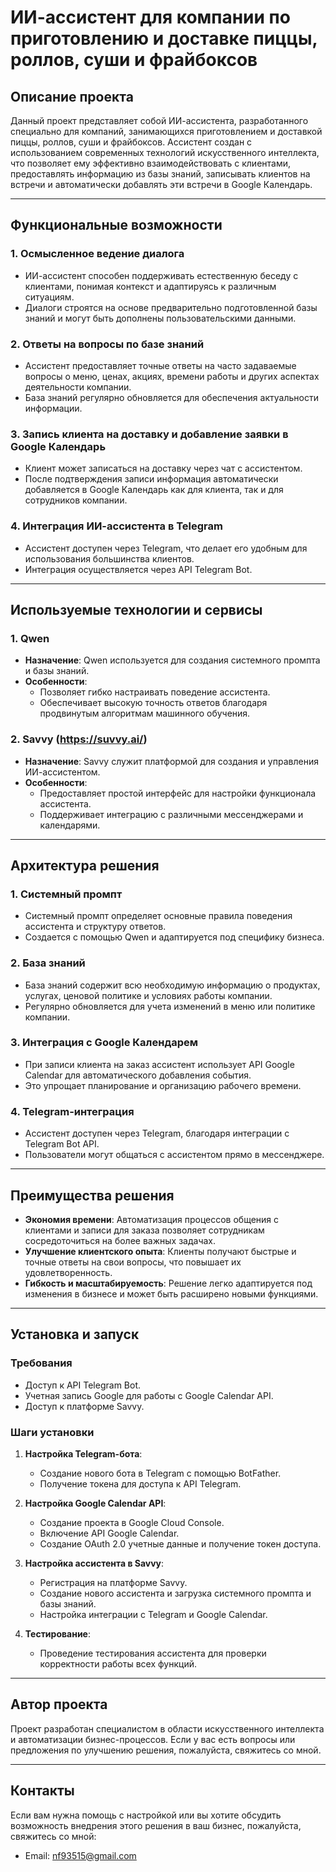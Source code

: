 # ИИ-ассистент для компании по приготовлению и доставке пиццы, роллов, суши и фрайбоксов

## Описание проекта

Данный проект представляет собой ИИ-ассистента, разработанного специально для компаний, занимающихся приготовлением и доставкой пиццы, роллов, суши и фрайбоксов. Ассистент создан с использованием современных технологий искусственного интеллекта, что позволяет ему эффективно взаимодействовать с клиентами, предоставлять информацию из базы знаний, записывать клиентов на встречи и автоматически добавлять эти встречи в Google Календарь.

---

## Функциональные возможности

### 1. **Осмысленное ведение диалога**
   - ИИ-ассистент способен поддерживать естественную беседу с клиентами, понимая контекст и адаптируясь к различным ситуациям.
   - Диалоги строятся на основе предварительно подготовленной базы знаний и могут быть дополнены пользовательскими данными.

### 2. **Ответы на вопросы по базе знаний**
   - Ассистент предоставляет точные ответы на часто задаваемые вопросы о меню, ценах, акциях, времени работы и других аспектах деятельности компании.
   - База знаний регулярно обновляется для обеспечения актуальности информации.

### 3. **Запись клиента на доставку и добавление заявки в Google Календарь**
   - Клиент может записаться на доставку через чат с ассистентом.
   - После подтверждения записи информация автоматически добавляется в Google Календарь как для клиента, так и для сотрудников компании.

### 4. **Интеграция ИИ-ассистента в Telegram**
   - Ассистент доступен через Telegram, что делает его удобным для использования большинства клиентов.
   - Интеграция осуществляется через API Telegram Bot.

---

## Используемые технологии и сервисы

### 1. **Qwen**
   - **Назначение**: Qwen используется для создания системного промпта и базы знаний.
   - **Особенности**:
     - Позволяет гибко настраивать поведение ассистента.
     - Обеспечивает высокую точность ответов благодаря продвинутым алгоритмам машинного обучения.

### 2. **Savvy (https://suvvy.ai/)**
   - **Назначение**: Savvy служит платформой для создания и управления ИИ-ассистентом.
   - **Особенности**:
     - Предоставляет простой интерфейс для настройки функционала ассистента.
     - Поддерживает интеграцию с различными мессенджерами и календарями.

---

## Архитектура решения

### 1. **Системный промпт**
   - Системный промпт определяет основные правила поведения ассистента и структуру ответов.
   - Создается с помощью Qwen и адаптируется под специфику бизнеса.

### 2. **База знаний**
   - База знаний содержит всю необходимую информацию о продуктах, услугах, ценовой политике и условиях работы компании.
   - Регулярно обновляется для учета изменений в меню или политике компании.

### 3. **Интеграция с Google Календарем**
   - При записи клиента на заказ ассистент использует API Google Calendar для автоматического добавления события.
   - Это упрощает планирование и организацию рабочего времени.

### 4. **Telegram-интеграция**
   - Ассистент доступен через Telegram, благодаря интеграции с Telegram Bot API.
   - Пользователи могут общаться с ассистентом прямо в мессенджере.

---

## Преимущества решения

- **Экономия времени**: Автоматизация процессов общения с клиентами и записи для заказа позволяет сотрудникам сосредоточиться на более важных задачах.
- **Улучшение клиентского опыта**: Клиенты получают быстрые и точные ответы на свои вопросы, что повышает их удовлетворенность.
- **Гибкость и масштабируемость**: Решение легко адаптируется под изменения в бизнесе и может быть расширено новыми функциями.

---

## Установка и запуск

### Требования
- Доступ к API Telegram Bot.
- Учетная запись Google для работы с Google Calendar API.
- Доступ к платформе Savvy.

### Шаги установки
1. **Настройка Telegram-бота**:
   - Создание нового бота в Telegram с помощью BotFather.
   - Получение токена для доступа к API Telegram.

2. **Настройка Google Calendar API**:
   - Создание проекта в Google Cloud Console.
   - Включение API Google Calendar.
   - Создание OAuth 2.0 учетные данные и получение токен доступа.

3. **Настройка ассистента в Savvy**:
   - Регистрация на платформе Savvy.
   - Создание нового ассистента и загрузка системного промпта и базы знаний.
   - Настройка интеграции с Telegram и Google Calendar.

4. **Тестирование**:
   - Проведение тестирования ассистента для проверки корректности работы всех функций.

---


## Автор проекта

Проект разработан  специалистом в области искусственного интеллекта и автоматизации бизнес-процессов. Если у вас есть вопросы или предложения по улучшению решения, пожалуйста, свяжитесь со мной.

---



## Контакты

Если вам нужна помощь с настройкой или вы хотите обсудить возможность внедрения этого решения в ваш бизнес, пожалуйста, свяжитесь со мной:

- Email: nf93515@gmail.com
